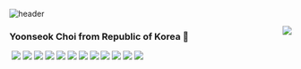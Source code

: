 ![header](https://capsule-render.vercel.app/api?type=waving&color=auto&height=300&section=header&text=Yoonseok's%20GitHub&fontSize=70&animation=fadeIn&fontAlignY=38&desc=Hello%20World&descAlignY=51&descAlign=62)

<!-- ![header](https://capsule-render.vercel.app/api?type=모양&color=auto&height=높이&section=header&text=텍스트&fontSize=폰트크기) -->
  <img align="right" src="https://github-readme-stats.vercel.app/api/top-langs/?username=YOONSEOK1997&theme=dracula&exclude_repo=Computer-Science-Engineering&layout=compact&langs_count=10"/>
 

  ###  Yoonseok Choi from Republic of Korea 👋






 <img src="https://img.shields.io/badge/JavaScript-FFCA28?style=flat-square&logo=JavaScript&logoColor=white"/>
<img src="https://img.shields.io/badge/Java-FC4C02?style=flat-square&logo=Spring Boot&logoColor=white">
<img src="https://img.shields.io/badge/React-9cf?style=flat-square&logo=React&logoColor=white">
<img src="https://img.shields.io/badge/Css-yellow?style=flat-square&logo=Css&logoColor=white">
<img src="https://img.shields.io/badge/HTML-critical?style=flat-square&logo=HTML&logoColor=white">
<img src="https://img.shields.io/badge/MySQL-4479A1?style=flat-square&logo=MySQL&logoColor=white">
<img src="https://img.shields.io/badge/Eclipse-purple?style=flat-square&logo=eclipse&logoColor=white">
<img src="https://img.shields.io/badge/SpringBoot-6DB33F?style=flat-square&logo=Spring&logoColor=white">
<img src="https://img.shields.io/badge/VSC-blue?style=flat-square&logo=VisualStudioCode&logoColor=white">
<img src="https://img.shields.io/badge/Orange for Oracle-orange?style=flat-square&logo=Oracle&logoColor=white">
<img src="https://img.shields.io/badge/DevonModelArchitect-blue?style=flat-square&logo=eclipse&logoColor=white">
<img src="https://img.shields.io/badge/Figma-blueviolet?style=flat-square&logo=Figma&logoColor=white">
  </div>
